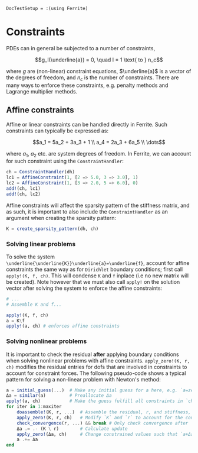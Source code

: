 ```@meta
DocTestSetup = :(using Ferrite)
```

# Constraints

PDEs can in general be subjected to a number of constraints, 

```math
g_I(\underline{a}) = 0, \quad I = 1 \text{ to } n_c
```

where $g$ are (non-linear) constraint equations, $\underline{a}$ is a vector of the
degrees of freedom, and $n_c$ is the number of constraints. There are many ways to
enforce these constraints, e.g. penalty methods and Lagrange multiplier methods. 

## Affine constraints

Affine or linear constraints can be handled directly in Ferrite. Such constraints can typically
be expressed as:

```math
a_1 =  5a_2 + 3a_3 + 1 \\
a_4 =  2a_3 + 6a_5 \\
\dots
```

where $a_1$, $a_2$ etc. are system degrees of freedom. In Ferrite, we can account for such constraint using the `ConstraintHandler`:

```julia
ch = ConstraintHandler(dh)
lc1 = AffineConstraint(1, [2 => 5.0, 3 => 3.0], 1)
lc2 = AffineConstraint(1, [3 => 2.0, 5 => 6.0], 0)
add!(ch, lc1)
add!(ch, lc2)
```

Affine constraints will affect the sparsity pattern of the stiffness matrix, and as such, it is important to also include 
the `ConstraintHandler` as an argument when creating the sparsity pattern:

```julia
K = create_sparsity_pattern(dh, ch)
```

### Solving linear problems
To solve the system ``\underline{\underline{K}}\underline{a}=\underline{f}``, account for affine constraints the same way as for 
`Dirichlet` boundary conditions; first call `apply!(K, f, ch)`. This will condense `K` and `f` inplace (i.e
no new matrix will be created). Note however that we must also call `apply!` on the solution vector after 
solving the system to enforce the affine constraints:

```julia
# ...
# Assemble K and f...

apply!(K, f, ch)
a = K\f
apply!(a, ch) # enforces affine constraints

```

### Solving nonlinear problems
It is important to check the residual **after** applying boundary conditions when 
solving nonlinear problems with affine constraints. 
`apply_zero!(K, r, ch)` modifies the residual entries for dofs that are involved 
in constraints to account for constraint forces. 
The following pseudo-code shows a typical pattern for solving a non-linear problem with Newton's method:
```julia
a = initial_guess(...)  # Make any initial guess for a here, e.g. `a=zeros(ndofs(dh))`
Δa = similar(a)         # Preallocate Δa
apply!(a, ch)           # Make the guess fulfill all constraints in `ch`
for iter in 1:maxiter
    doassemble!(K, r, ...)  # Assemble the residual, r, and stiffness, K=∂r/∂a.
    apply_zero!(K, r, ch)   # Modify `K` and `r` to account for the constraints. 
    check_convergence(r, ...) && break # Only check convergence after `apply_zero!(K, r, ch)`
    Δa .= .- (K \ r)        # Calculate update
    apply_zero!(Δa, ch)     # Change constrained values such that `a+Δa` fullfills constraints provided that `a` does.
    a .+= Δa
end
```

